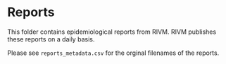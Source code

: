 # Reports

This folder contains epidemiological reports from RIVM. RIVM publishes these reports on a daily basis.

Please see `reports_metadata.csv` for the orginal filenames of the reports.

